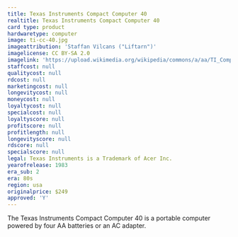 ```yaml
---
title: Texas Instruments Compact Computer 40
realtitle: Texas Instruments Compact Computer 40
card type: product
hardwaretype: computer
image: ti-cc-40.jpg
imageattribution: 'Staffan Vilcans ("Liftarn")'
imagelicense: CC BY-SA 2.0
imagelink: 'https://upload.wikimedia.org/wikipedia/commons/a/aa/TI_Compact_Computer_40_White_Background.jpg'
staffcost: null
qualitycost: null
rdcost: null
marketingcost: null
longevitycost: null
moneycost: null
loyaltycost: null
specialcost: null
loyaltyscore: null
profitscore: null
profitlength: null
longevityscore: null
rdscore: null
specialscore: null
legal: Texas Instruments is a Trademark of Acer Inc.
yearofrelease: 1983
era_sub: 2
era: 80s
region: usa
originalprice: $249
approved: 'Y'
---
```


The Texas Instruments Compact Computer 40 is a portable computer powered by four AA batteries or an AC adapter.
